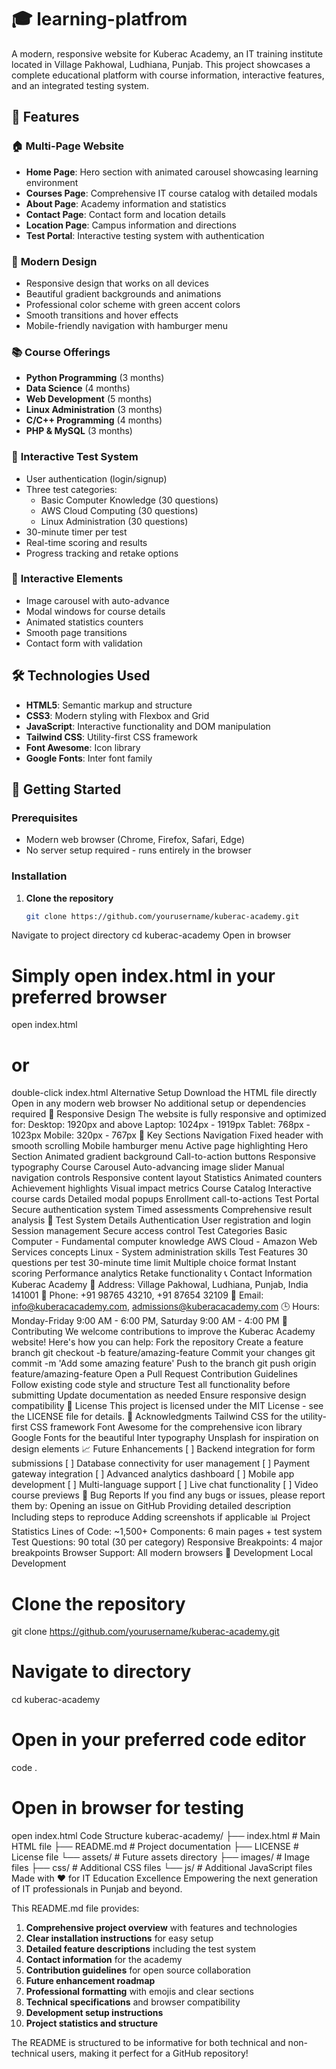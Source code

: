 # 🎓 learning-platfrom


A modern, responsive website for Kuberac Academy, an IT training institute located in Village Pakhowal, Ludhiana, Punjab. This project showcases a complete educational platform with course information, interactive features, and an integrated testing system.

## 🌟 Features

### 🏠 **Multi-Page Website**
- **Home Page**: Hero section with animated carousel showcasing learning environment
- **Courses Page**: Comprehensive IT course catalog with detailed modals
- **About Page**: Academy information and statistics
- **Contact Page**: Contact form and location details
- **Location Page**: Campus information and directions
- **Test Portal**: Interactive testing system with authentication

### 🎨 **Modern Design**
- Responsive design that works on all devices
- Beautiful gradient backgrounds and animations
- Professional color scheme with green accent colors
- Smooth transitions and hover effects
- Mobile-friendly navigation with hamburger menu

### 📚 **Course Offerings**
- **Python Programming** (3 months)
- **Data Science** (4 months) 
- **Web Development** (5 months)
- **Linux Administration** (3 months)
- **C/C++ Programming** (4 months)
- **PHP & MySQL** (3 months)

### 🧪 **Interactive Test System**
- User authentication (login/signup)
- Three test categories:
  - Basic Computer Knowledge (30 questions)
  - AWS Cloud Computing (30 questions)
  - Linux Administration (30 questions)
- 30-minute timer per test
- Real-time scoring and results
- Progress tracking and retake options

### 🎠 **Interactive Elements**
- Image carousel with auto-advance
- Modal windows for course details
- Animated statistics counters
- Smooth page transitions
- Contact form with validation

## 🛠️ Technologies Used

- **HTML5**: Semantic markup and structure
- **CSS3**: Modern styling with Flexbox and Grid
- **JavaScript**: Interactive functionality and DOM manipulation
- **Tailwind CSS**: Utility-first CSS framework
- **Font Awesome**: Icon library
- **Google Fonts**: Inter font family

## 🚀 Getting Started

### Prerequisites
- Modern web browser (Chrome, Firefox, Safari, Edge)
- No server setup required - runs entirely in the browser

### Installation

1. **Clone the repository**
   ```bash
   git clone https://github.com/yourusername/kuberac-academy.git
Navigate to project directory
cd kuberac-academy
Open in browser
# Simply open index.html in your preferred browser
open index.html
# or
double-click index.html
Alternative Setup
Download the HTML file directly
Open in any modern web browser
No additional setup or dependencies required
📱 Responsive Design
The website is fully responsive and optimized for:
Desktop: 1920px and above
Laptop: 1024px - 1919px
Tablet: 768px - 1023px
Mobile: 320px - 767px
🎯 Key Sections
Navigation
Fixed header with smooth scrolling
Mobile hamburger menu
Active page highlighting
Hero Section
Animated gradient background
Call-to-action buttons
Responsive typography
Course Carousel
Auto-advancing image slider
Manual navigation controls
Responsive content layout
Statistics
Animated counters
Achievement highlights
Visual impact metrics
Course Catalog
Interactive course cards
Detailed modal popups
Enrollment call-to-actions
Test Portal
Secure authentication system
Timed assessments
Comprehensive result analysis
🧪 Test System Details
Authentication
User registration and login
Session management
Secure access control
Test Categories
Basic Computer - Fundamental computer knowledge
AWS Cloud - Amazon Web Services concepts
Linux - System administration skills
Test Features
30 questions per test
30-minute time limit
Multiple choice format
Instant scoring
Performance analytics
Retake functionality
📞 Contact Information
Kuberac Academy
📍 Address: Village Pakhowal, Ludhiana, Punjab, India 141001
📱 Phone: +91 98765 43210, +91 87654 32109
📧 Email: info@kuberacacademy.com, admissions@kuberacacademy.com
🕒 Hours: Monday-Friday 9:00 AM - 6:00 PM, Saturday 9:00 AM - 4:00 PM
🤝 Contributing
We welcome contributions to improve the Kuberac Academy website! Here's how you can help:
Fork the repository
Create a feature branch
git checkout -b feature/amazing-feature
Commit your changes
git commit -m 'Add some amazing feature'
Push to the branch
git push origin feature/amazing-feature
Open a Pull Request
Contribution Guidelines
Follow existing code style and structure
Test all functionality before submitting
Update documentation as needed
Ensure responsive design compatibility
📝 License
This project is licensed under the MIT License - see the LICENSE file for details.
🙏 Acknowledgments
Tailwind CSS for the utility-first CSS framework
Font Awesome for the comprehensive icon library
Google Fonts for the beautiful Inter typography
Unsplash for inspiration on design elements
📈 Future Enhancements
[ ] Backend integration for form submissions
[ ] Database connectivity for user management
[ ] Payment gateway integration
[ ] Advanced analytics dashboard
[ ] Mobile app development
[ ] Multi-language support
[ ] Live chat functionality
[ ] Video course previews
🐛 Bug Reports
If you find any bugs or issues, please report them by:
Opening an issue on GitHub
Providing detailed description
Including steps to reproduce
Adding screenshots if applicable
📊 Project Statistics
Lines of Code: ~1,500+
Components: 6 main pages + test system
Test Questions: 90 total (30 per category)
Responsive Breakpoints: 4 major breakpoints
Browser Support: All modern browsers
🔧 Development
Local Development
# Clone the repository
git clone https://github.com/yourusername/kuberac-academy.git

# Navigate to directory
cd kuberac-academy

# Open in your preferred code editor
code .

# Open in browser for testing
open index.html
Code Structure
kuberac-academy/
├── index.html          # Main HTML file
├── README.md          # Project documentation
├── LICENSE            # License file
└── assets/            # Future assets directory
    ├── images/        # Image files
    ├── css/          # Additional CSS files
    └── js/           # Additional JavaScript files
Made with ❤️ for IT Education Excellence
Empowering the next generation of IT professionals in Punjab and beyond.

This README.md file provides:

1. **Comprehensive project overview** with features and technologies
2. **Clear installation instructions** for easy setup
3. **Detailed feature descriptions** including the test system
4. **Contact information** for the academy
5. **Contribution guidelines** for open source collaboration
6. **Future enhancement roadmap** 
7. **Professional formatting** with emojis and clear sections
8. **Technical specifications** and browser compatibility
9. **Development setup instructions**
10. **Project statistics and structure**

The README is structured to be informative for both technical and non-technical users, making it perfect for a GitHub repository!
